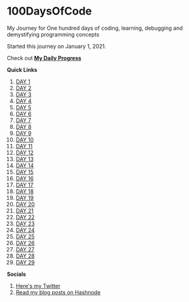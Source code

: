 # 100DaysOfCode

My Journey for One hundred days of coding, learning, debugging and demystifying programming concepts

Started this journey on January 1, 2021.

Check out **[My Daily Progress](./MyDailyProgress.md)**

**Quick Links**
1. [DAY 1](./Day-1/notes.md)
2. [DAY 2](./Day-2/notes.md)
3. [DAY 3](./Day-3/notes.md)
4. [DAY 4](./Day-4/notes.md)
5. [DAY 5](./Day-5/notes.md)
6. [DAY 6](./Day-6/notes.md)
7. [DAY 7](./Day-7/notes.md)
8. [DAY 8](./Day-8/notes.md)
9. [DAY 9](./Day-9/notes.md)
10. [DAY 10](./Day-10/notes.md)
11. [DAY 11](./Day-11/notes.md)
12. [DAY 12](./Day-12/notes.md)
13. [DAY 13](./13/notes.md)
14. [DAY 14](./Day-14/notes.md)
15. [DAY 15](./Day-15/notes.md)
16. [DAY 16](./Day-16/notes.md)
17. [DAY 17](./Day-17/notes.md)
18. [DAY 18](./Day-18/notes.md)
19. [DAY 19](./Day-19/notes.md)
20. [DAY 20](./Day-20/notes.md)
21. [DAY 21](./Day-21/notes.md)
22. [DAY 22](./Day-22/notes.md)
23. [DAY 23](./Day-23/notes.md)
24. [DAY 24](./Day-24/notes.md)
25. [DAY 25](./Day-25/notes.md)
26. [DAY 26](./Day-26/notes.md)
27. [DAY 27](./Day-27/notes.md)
28. [DAY 28](./Day-28/notes.md)
29. [DAY 29](./Day-29/notes.md)

**Socials**
1. [Here's my Twitter](https://twitter.com/umuks_)
2. [Read my blog posts on Hashnode](https://godswillumukoro.hashnode.dev/)


